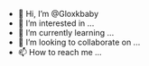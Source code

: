 - 👋 Hi, I’m @Gloxkbaby
- 👀 I’m interested in ...
- 🌱 I’m currently learning ...
- 💞️ I’m looking to collaborate on ...
- 📫 How to reach me ...

<!---
Gloxkbaby/Gloxkbaby is a ✨ special ✨ repository because its `README.md` (this file) appears on your GitHub profile.
You can click the Preview link to take a look at your changes.
--->
